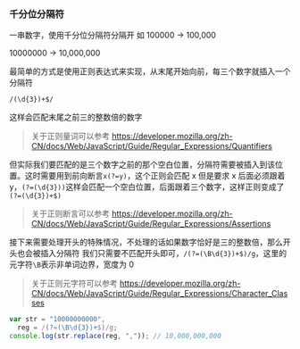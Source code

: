 ### 千分位分隔符

一串数字，使用千分位分隔符分隔开
如 100000 -> 100,000

10000000 -> 10,000,000

最简单的方式是使用正则表达式来实现，从末尾开始向前，每三个数字就插入一个分隔符

`/(\d{3})+$/`

这样会匹配末尾之前三的整数倍的数字

> 关于正则量词可以参考 https://developer.mozilla.org/zh-CN/docs/Web/JavaScript/Guide/Regular_Expressions/Quantifiers

但实际我们要匹配的是三个数字之前的那个空白位置，分隔符需要被插入到该位置。这时需要用到前向断言`x(?=y)`，这个正则会匹配 x 但是要求 x 后面必须跟着 y，`(?=(\d{3}))`这样会匹配一个空白位置，后面跟着三个数字，这样正则变成了 `(?=(\d{3})+$)`

> 关于正则断言可以参考 https://developer.mozilla.org/zh-CN/docs/Web/JavaScript/Guide/Regular_Expressions/Assertions

接下来需要处理开头的特殊情况，不处理的话如果数字恰好是三的整数倍，那么开头也会被插入分隔符
我们只需要不匹配开头即可，`/(?=(\B\d{3})+$)/g`，这里的元字符`\B`表示非单词边界，宽度为 0

> 关于正则元字符可以参考 https://developer.mozilla.org/zh-CN/docs/Web/JavaScript/Guide/Regular_Expressions/Character_Classes

```js
var str = "10000000000",
  reg = /(?=(\B\d{3})+$)/g;
console.log(str.replace(reg, ",")); // 10,000,000,000
```
